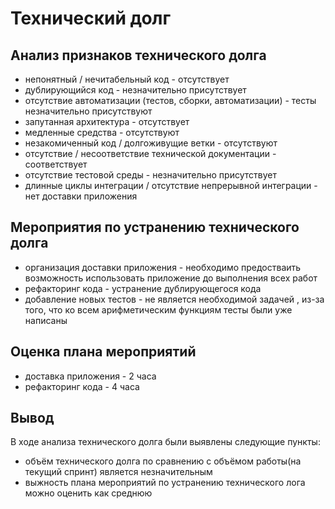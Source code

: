 # Технический долг
## Анализ признаков технического долга
* непонятный / нечитабельный код - отсутствует
* дублирующийся код - незначительно присутствует     
* отсутствие автоматизации (тестов, сборки, автоматизации) - тесты незначительно присутствуют
* запутанная архитектура - отсутствует
* медленные средства - отсутствуют
* незакомиченный код / долгоживущие ветки - отсутствуют
* отсутствие / несоответствие технической документации - соответствует
* отсутствие тестовой среды - незначительно присутствует
* длинные циклы интеграции / отсутствие непрерывной интеграции - нет доставки приложения
## Мероприятия по устранению технического долга
* организация доставки приложения - необходимо предостваить возможность использовать приложение до выполнения всех работ
* рефакторинг кода -  устранение дублирующегося кода
* добавление новых тестов - не является необходимой задачей , из-за того, что ко всем арифметическим функциям тесты были уже написаны
## Оценка плана мероприятий
* доставка приложения - 2 часа
* рефакторинг кода - 4 часа 
## Вывод
В ходе анализа технического долга были выявлены следующие пункты:
* объём технического долга по сравнению с объёмом работы(на текущий спринт) является незначительным
* выжность плана мероприятий по устранению технического лога можно оценить как среднюю
